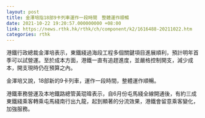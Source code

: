 ```yaml
---
layout: post
title: 金澤培指18部9卡列車運作一段時間　整體運作順暢
date: 2021-10-22 19:20:57.000000000 +08:00
link: https://news.rthk.hk/rthk/ch/component/k2/1616488-20211022.htm
categories: rthk
---
```


港鐵行政總裁金澤培表示，東鐵綫過海段工程多個關鍵項目進展順利，預計明年首季可以試營運。至於成本方面，港鐵一直有追趕進度，並嚴格控制開支，減少成本，開支現時仍在預算之內。

金澤培又說，18部新的9卡列車，運作一段時間，整體運作順暢。

港鐵車務營運及本地鐵路總管黃琨暐表示，自6月份屯馬綫全線開通後，有約三成東鐵綫乘客轉乘屯馬綫南行出九龍，起到顯著的分流效果，港鐵會留意乘客變化，加強服務。
